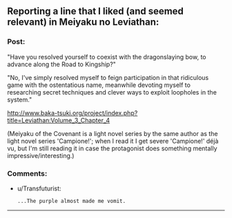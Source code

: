 ## Reporting a line that I liked (and seemed relevant) in Meiyaku no Leviathan:

### Post:

"Have you resolved yourself to coexist with the dragonslaying bow, to advance along the Road to Kingship?" 

"No, I've simply resolved myself to feign participation in that ridiculous game with the ostentatious name, meanwhile devoting myself to researching secret techniques and clever ways to exploit loopholes in the system." 

http://www.baka-tsuki.org/project/index.php?title=Leviathan:Volume_3_Chapter_4

(Meiyaku of the Covenant is a light novel series by the same author as the light novel series 'Campione!'; when I read it I get severe 'Campione!' déjà vu, but I'm still reading it in case the protagonist does something mentally impressive/interesting.)

### Comments:

- u/Transfuturist:
  ```
  ...The purple almost made me vomit.
  ```

---

